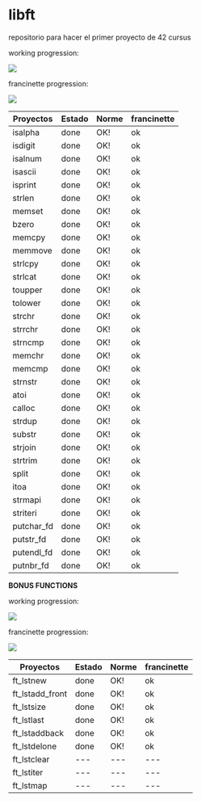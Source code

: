 # libft
repositorio para hacer el primer proyecto de 42 cursus

working progression:

![](https://geps.dev/progress/100)

francinette progression:

![](https://geps.dev/progress/100)

| Proyectos | Estado | Norme | francinette |
| ---       | ---    | --- | --- |
| isalpha | done | OK! | ok |
| isdigit | done | OK! | ok |
| isalnum | done | OK! | ok |
| isascii | done | OK! | ok |
| isprint | done | OK! | ok |
| strlen | done | OK! | ok |
| memset | done | OK! | ok |
| bzero | done | OK! | ok |
| memcpy | done | OK! | ok |
| memmove | done | OK! | ok |
| strlcpy | done | OK! | ok |
| strlcat | done | OK! | ok |
| toupper | done | OK! | ok |
| tolower | done | OK! | ok |
| strchr | done | OK! | ok |
| strrchr | done | OK! | ok |
| strncmp | done | OK! | ok |
| memchr | done | OK! | ok |
| memcmp | done | OK! | ok |
| strnstr | done | OK! | ok |
| atoi | done | OK! | ok |
| calloc | done | OK! | ok |
| strdup | done | OK! | ok |
| substr | done | OK! | ok |
| strjoin | done | OK! | ok |
| strtrim | done | OK! | ok |
| split | done | OK! | ok |
| itoa | done | OK! | ok |
| strmapi | done | OK! | ok |
| striteri | done | OK! | ok |
| putchar_fd | done | OK! | ok |
| putstr_fd | done | OK! | ok |
| putendl_fd | done | OK! | ok |
| putnbr_fd | done | OK! | ok |

**BONUS FUNCTIONS**	

working progression:

![](https://geps.dev/progress/55)

francinette progression:

![](https://geps.dev/progress/55)

| Proyectos | Estado | Norme | francinette |
| ---       | ---    | --- | --- |
| ft_lstnew | done | OK! | ok |
| ft_lstadd_front | done | OK! | ok |
| ft_lstsize | done | OK! | ok |
| ft_lstlast | done | OK! | ok |
| ft_lstaddback | done | OK! | ok |
| ft_lstdelone | done | OK! | ok |
| ft_lstclear | --- | --- | --- |
| ft_lstiter | --- | --- | --- |
| ft_lstmap | --- | --- | --- |